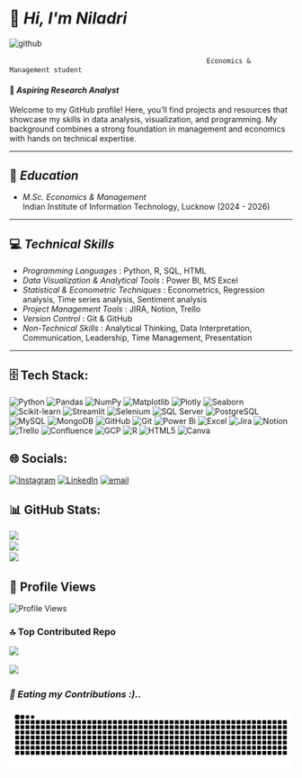 # 👋 *Hi, I'm Niladri*

![github](https://github.com/user-attachments/assets/49858a05-1219-4bee-b26b-6c7dbb055383)

                                                     Economics & Management student
#### 💼 *Aspiring Research Analyst*  

Welcome to my GitHub profile! Here, you’ll find projects and resources that showcase my skills in data analysis, visualization, and programming. My background combines a strong foundation in management and economics with hands on technical expertise.

---------------------------------------------------------------------------------------------------------------------------------------------------------------------------------------------------------------------

## 📜 *Education*
- *M.Sc. Economics & Management*  
  Indian Institute of Information Technology, Lucknow (2024 - 2026)    

---------------------------------------------------------------------------------------------------------------------------------------------------------------------------------------------------------------------

## 💻 *Technical Skills*
- *Programming Languages* : Python, R, SQL, HTML
- *Data Visualization & Analytical Tools* : Power BI, MS Excel
- *Statistical & Econometric Techniques* : Econometrics, Regression analysis, Time series analysis, Sentiment analysis 
- *Project Management Tools* : JIRA, Notion, Trello
- *Version Control* : Git & GitHub
- *Non-Technical Skills* : Analytical Thinking, Data Interpretation, Communication, Leadership, Time Management, Presentation

---------------------------------------------------------------------------------------------------------------------------------------------------------------------------------------------------------------------

## 🗄️ Tech Stack:
![Python](https://img.shields.io/badge/python-3670A0?style=for-the-badge&logo=python&logoColor=ffdd54)  ![Pandas](https://img.shields.io/badge/pandas-%23150458.svg?style=for-the-badge&logo=pandas&logoColor=white) ![NumPy](https://img.shields.io/badge/numpy-%23013243.svg?style=for-the-badge&logo=numpy&logoColor=white) ![Matplotlib](https://img.shields.io/badge/Matplotlib-%23ffffff.svg?style=for-the-badge&logo=Matplotlib&logoColor=black) ![Plotly](https://img.shields.io/badge/Plotly-%233F4F75.svg?style=for-the-badge&logo=plotly&logoColor=white) ![Seaborn](https://img.shields.io/badge/Seaborn-%23006aff.svg?style=for-the-badge&logo=seaborn&logoColor=white) ![Scikit-learn](https://img.shields.io/badge/scikit--learn-%23F7931E.svg?style=for-the-badge&logo=scikit-learn&logoColor=white) ![Streamlit](https://img.shields.io/badge/Streamlit-%23FF4B4B.svg?style=for-the-badge&logo=streamlit&logoColor=white) ![Selenium](https://img.shields.io/badge/Selenium-43B02A?style=for-the-badge&logo=selenium&logoColor=white)
![SQL Server](https://img.shields.io/badge/Microsoft_SQL_Server-%23CC2927.svg?style=for-the-badge&logo=microsoftsqlserver&logoColor=white) ![PostgreSQL](https://img.shields.io/badge/postgresql-%23336791.svg?style=for-the-badge&logo=postgresql&logoColor=white) ![MySQL](https://img.shields.io/badge/mysql-4479A1.svg?style=for-the-badge&logo=mysql&logoColor=white) ![MongoDB](https://img.shields.io/badge/MongoDB-%234ea94b.svg?style=for-the-badge&logo=mongodb&logoColor=white) ![GitHub](https://img.shields.io/badge/github-%23121011.svg?style=for-the-badge&logo=github&logoColor=white) ![Git](https://img.shields.io/badge/git-%23F05033.svg?style=for-the-badge&logo=git&logoColor=white) ![Power Bi](https://img.shields.io/badge/power_bi-F2C811?style=for-the-badge&logo=powerbi&logoColor=black) ![Excel](https://img.shields.io/badge/Microsoft_Excel-217346?style=for-the-badge&logo=microsoft-excel&logoColor=white) ![Jira](https://img.shields.io/badge/jira-%230A0FFF.svg?style=for-the-badge&logo=jira&logoColor=white) ![Notion](https://img.shields.io/badge/Notion-%23000000.svg?style=for-the-badge&logo=Notion&logoColor=white) ![Trello](https://img.shields.io/badge/Trello-%23026AA7.svg?style=for-the-badge&logo=Trello&logoColor=white) ![Confluence](https://img.shields.io/badge/confluence-172B4D?style=for-the-badge&logo=confluence&logoColor=white) ![GCP](https://img.shields.io/badge/GoogleCloud-%234285F4.svg?style=for-the-badge&logo=google-cloud&logoColor=white) ![R](https://img.shields.io/badge/R-%23276DC3.svg?style=for-the-badge&logo=r&logoColor=white) ![HTML5](https://img.shields.io/badge/html5-%23E34F26.svg?style=for-the-badge&logo=html5&logoColor=white) ![Canva](https://img.shields.io/badge/Canva-%2300C4CC.svg?style=for-the-badge&logo=Canva&logoColor=white)

## 🌐 Socials:
[![Instagram](https://img.shields.io/badge/Instagram-%23E4405F.svg?logo=Instagram&logoColor=white)](https://www.instagram.com/goyank_03) 
[![LinkedIn](https://img.shields.io/badge/LinkedIn-%230077B5.svg?logo=linkedin&logoColor=white)](https://www.linkedin.com/in/niladrih03)
[![email](https://img.shields.io/badge/Email-D14836?logo=gmail&logoColor=white)](mailto:niladrih03@gmail.com)

## 📊 GitHub Stats:
![](https://github-readme-stats.vercel.app/api?username=miyamura-web&theme=dark&hide_border=false&include_all_commits=false&count_private=false)<br/>
![](https://github-readme-streak-stats.herokuapp.com/?user=miyamura-web&theme=dark&hide_border=false)<br/>
![](https://github-readme-stats.vercel.app/api/top-langs/?username=miyamura-web&theme=dark&hide_border=false&include_all_commits=false&count_private=false&layout=compact)

## 👀 Profile Views  
![Profile Views](https://komarev.com/ghpvc/?username=miyamura-web&style=for-the-badge&color=brightgreen)


### 🔝 Top Contributed Repo
![](https://github-contributor-stats.vercel.app/api?username=miyamura-web&limit=5&theme=dark&combine_all_yearly_contributions=true)


[![](https://visitcount.itsvg.in/api?id=miyamura-web&icon=0&color=0)](https://visitcount.itsvg.in)


### *🐍 Eating my Contributions :)..*
<picture>
  <source media="(prefers-color-scheme: dark)" srcset="https://raw.githubusercontent.com/miyamura-web/miyamura-web/output/github-snake-dark.svg" />
  <source media="(prefers-color-scheme: light)" srcset="https://raw.githubusercontent.com/brambhattabhishek/brambhattabhishek/output/github-snake.svg" />
  <img alt="github-snake" src="https://raw.githubusercontent.com/miyamura-web/miyamura-web/output/github-snake.svg" />
</picture>


